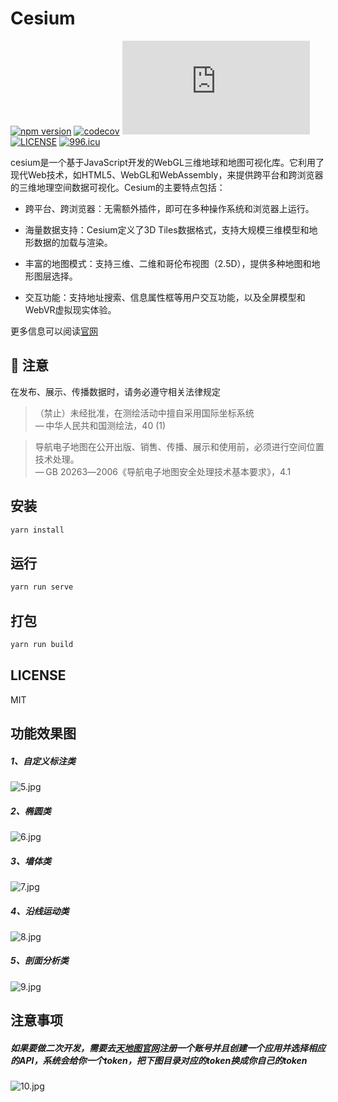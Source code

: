 # Cesium

[![npm version](https://img.shields.io/npm/v/gcoord.svg)](https://www.npmjs.com/package/gcoord)
[![codecov](https://codecov.io/gh/hujiulong/gcoord/branch/master/graph/badge.svg)](https://codecov.io/gh/hujiulong/gcoord)
[![gzip size](http://img.badgesize.io/https://unpkg.com/gcoord/dist/gcoord.global.prod.js?compression=gzip)](https://unpkg.com/gcoord/dist/gcoord.global.prod.js)
[![LICENSE](https://img.shields.io/npm/l/gcoord.svg)](https://www.npmjs.com/package/gcoord)
[![996.icu](https://img.shields.io/badge/link-996.icu-red.svg)](https://996.icu)

cesium是一个基于JavaScript开发的WebGL三维地球和地图可视化库。它利用了现代Web技术，如HTML5、WebGL和WebAssembly，来提供跨平台和跨浏览器的三维地理空间数据可视化。Cesium的主要特点包括：

- 跨平台、跨浏览器：无需额外插件，即可在多种操作系统和浏览器上运行。
- 海量数据支持：Cesium定义了3D Tiles数据格式，支持大规模三维模型和地形数据的加载与渲染。

- 丰富的地图模式：支持三维、二维和哥伦布视图（2.5D），提供多种地图和地形图层选择。

- 交互功能：支持地址搜索、信息属性框等用户交互功能，以及全屏模型和WebVR虚拟现实体验。

更多信息可以阅读[官网](https://cesium.com/)

## 🚨 注意

在发布、展示、传播数据时，请务必遵守相关法律规定

> （禁止）未经批准，在测绘活动中擅自采用国际坐标系统 <br> — 中华人民共和国测绘法，40 (1)

> 导航电子地图在公开出版、销售、传播、展示和使用前，必须进行空间位置技术处理。<br> — GB 20263―2006《导航电子地图安全处理技术基本要求》，4.1

## 安装

```bash
yarn install 
```

## 运行

```bash
yarn run serve
```

## 打包

```bash
yarn run build
```

## LICENSE

MIT

[number]: https://developer.mozilla.org/en-US/docs/Web/JavaScript/Reference/Global_Objects/Number
[string]: https://developer.mozilla.org/en-US/docs/Web/JavaScript/Reference/Global_Objects/String
[Array]: https://developer.mozilla.org/en-US/docs/Web/JavaScript/Reference/Global_Objects/Array
[Object]: https://developer.mozilla.org/en-US/docs/Web/JavaScript/Reference/Global_Objects/Object
[Error]: https://developer.mozilla.org/en-US/docs/Web/JavaScript/Reference/Global_Objects/Error

[GeoJSON]: https://tools.ietf.org/html/rfc7946#page-6



## 功能效果图

##### 1、自定义标注类

![5.jpg](https://pic1.58cdn.com.cn/nowater/webim/big/n_v22df14bfb2b7d43c4be2c1f1241299e84.jpg)

##### 2、椭圆类

![6.jpg](https://pic8.58cdn.com.cn/nowater/webim/big/n_v2554a57ff12d544688d484cbd2ec1955b.jpg)

##### 3、墙体类

![7.jpg](https://pic5.58cdn.com.cn/nowater/webim/big/n_v2123c732a476d4f8298ed168e155c3ed5.jpg)

##### 4、沿线运动类

![8.jpg](https://pic2.58cdn.com.cn/nowater/webim/big/n_v28a6a9d183558432797565d8e89cd7654.jpg)

##### 5、剖面分析类

![9.jpg](https://pic1.58cdn.com.cn/nowater/webim/big/n_v29849083364a54bb8ae89dfeb1f54fec4.jpg)

## 注意事项

##### 如果要做二次开发，需要去[天地图官网](http://lbs.tianditu.gov.cn/)注册一个账号并且创建一个应用并选择相应的API，系统会给你一个token，把下图目录对应的token换成你自己的token

![10.jpg](https://pic6.58cdn.com.cn/nowater/webim/big/n_v2282039865c7342e79b25b1133a11b077.jpg)
